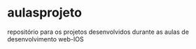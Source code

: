 # aulasprojeto
repositório para os projetos desenvolvidos durante as aulas de desenvolvimento web-IOS
